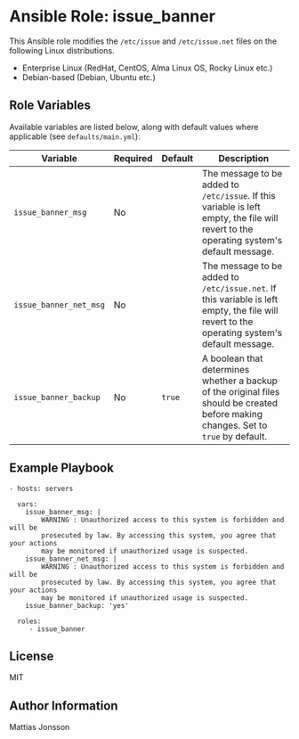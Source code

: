Ansible Role: issue_banner
=========

This Ansible role modifies the `/etc/issue` and `/etc/issue.net` files on the following Linux distributions.

- Enterprise Linux (RedHat, CentOS, Alma Linux OS, Rocky Linux etc.)
- Debian-based (Debian, Ubuntu etc.)


Role Variables
--------------

Available variables are listed below, along with default values where applicable (see `defaults/main.yml`):

| Variable               | Required | Default | Description                                                                 |
|------------------------|----------|---------|-----------------------------------------------------------------------------|
| `issue_banner_msg`     | No       |         | The message to be added to `/etc/issue`. If this variable is left empty, the file will revert to the operating system's default message. |
| `issue_banner_net_msg` | No       |         | The message to be added to `/etc/issue.net`. If this variable is left empty, the file will revert to the operating system's default message. |
| `issue_banner_backup`  | No       | `true`  | A boolean that determines whether a backup of the original files should be created before making changes. Set to `true` by default. |

Example Playbook
----------------

    - hosts: servers

      vars:
        issue_banner_msg: |
            WARNING : Unauthorized access to this system is forbidden and will be
            prosecuted by law. By accessing this system, you agree that your actions
            may be monitored if unauthorized usage is suspected.
        issue_banner_net_msg: |
            WARNING : Unauthorized access to this system is forbidden and will be
            prosecuted by law. By accessing this system, you agree that your actions
            may be monitored if unauthorized usage is suspected.
        issue_banner_backup: 'yes'

      roles:
         - issue_banner

License
-------

MIT

Author Information
------------------

Mattias Jonsson
